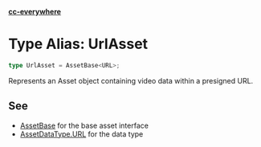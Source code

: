 [**cc-everywhere**](../../../../../index.md)

<HorizontalLine />

# Type Alias: UrlAsset

```ts
type UrlAsset = AssetBase<URL>;
```

Represents an Asset object containing video data within a presigned URL.

## See

 - [AssetBase](../interfaces/asset-base.md) for the base asset interface
 - [AssetDataType.URL](../enumerations/asset-data-type.md#url) for the data type

